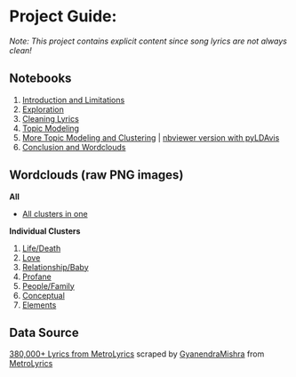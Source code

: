 # Project Guide:

*Note: This project contains explicit content since song lyrics are not always clean!*

## Notebooks

1. [Introduction and Limitations](https://github.com/philbowman212/Thinkful_repo/blob/master/projects/unsupervised_capstone/1_Introduction_and_Limitations.ipynb)
2. [Exploration](https://github.com/philbowman212/Thinkful_repo/blob/master/projects/unsupervised_capstone/2_Exploration.ipynb)
3. [Cleaning Lyrics](https://github.com/philbowman212/Thinkful_repo/blob/master/projects/unsupervised_capstone/3_Cleaning_Lyrics.ipynb)
4. [Topic Modeling](https://github.com/philbowman212/Thinkful_repo/blob/master/projects/unsupervised_capstone/4_Topic_Modeling.ipynb)
5. [More Topic Modeling and Clustering](https://github.com/philbowman212/Thinkful_repo/blob/master/projects/unsupervised_capstone/5_More_Topic_Modeling_and_Clustering.ipynb) | [nbviewer version with pyLDAvis](https://nbviewer.jupyter.org/github/philbowman212/Thinkful_repo/blob/dd761749e4219e3cf9414e63169dd01173e730b7/projects/unsupervised_capstone/5_More_Topic_Modeling_and_Clustering.ipynb#topic=11&lambda=1&term=)
6. [Conclusion and Wordclouds](https://github.com/philbowman212/Thinkful_repo/blob/master/projects/unsupervised_capstone/6_Conclusion_and_Wordclouds.ipynb)

## Wordclouds (raw PNG images)

**All**

- [All clusters in one](https://raw.githubusercontent.com/philbowman212/Thinkful_repo/master/projects/unsupervised_capstone/wordclouds/wordcloud_all_clusters.png)

**Individual Clusters**

1. [Life/Death](https://raw.githubusercontent.com/philbowman212/Thinkful_repo/master/projects/unsupervised_capstone/wordclouds/wordcloud_1_Life_Death.png)
2. [Love](https://raw.githubusercontent.com/philbowman212/Thinkful_repo/master/projects/unsupervised_capstone/wordclouds/wordcloud_2_Love.png)
3. [Relationship/Baby](https://raw.githubusercontent.com/philbowman212/Thinkful_repo/master/projects/unsupervised_capstone/wordclouds/wordcloud_3_Relationship_Baby.png)
4. [Profane](https://raw.githubusercontent.com/philbowman212/Thinkful_repo/master/projects/unsupervised_capstone/wordclouds/wordcloud_4_Profane.png)
5. [People/Family](https://raw.githubusercontent.com/philbowman212/Thinkful_repo/master/projects/unsupervised_capstone/wordclouds/wordcloud_5_People_Family.png)
6. [Conceptual](https://raw.githubusercontent.com/philbowman212/Thinkful_repo/master/projects/unsupervised_capstone/wordclouds/wordcloud_6_Conceptual.png)
7. [Elements](https://raw.githubusercontent.com/philbowman212/Thinkful_repo/master/projects/unsupervised_capstone/wordclouds/wordcloud_7_Elements.png)


## Data Source

[380,000+ Lyrics from MetroLyrics](https://www.kaggle.com/gyani95/380000-lyrics-from-metrolyrics) scraped by [GyanendraMishra](https://www.kaggle.com/gyani95) from [MetroLyrics](https://www.metrolyrics.com/)